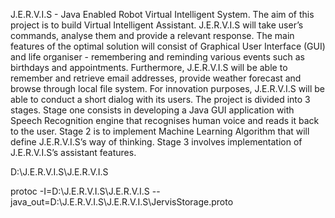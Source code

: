 J.E.R.V.I.S - Java Enabled Robot Virtual Intelligent System. The aim of this project is to build Virtual Intelligent Assistant. J.E.R.V.I.S will take user’s commands, analyse them and provide a relevant response. The main features of the optimal solution will consist of Graphical User Interface (GUI) and life organiser - remembering and reminding various events such as birthdays and appointments. Furthermore, J.E.R.V.I.S will be able to remember and retrieve email addresses, provide weather forecast and browse through local file system.
For innovation purposes, J.E.R.V.I.S will be able to conduct a short dialog with its users. The project is divided into 3 stages. Stage one consists in developing a Java GUI application with Speech Recognition engine that recognises human voice and reads it back to the user. Stage 2 is to implement Machine Learning Algorithm that will define J.E.R.V.I.S’s way of thinking. Stage 3 involves implementation of J.E.R.V.I.S’s assistant features.


D:\J.E.R.V.I.S\J.E.R.V.I.S

protoc -I=D:\J.E.R.V.I.S\J.E.R.V.I.S --java_out=D:\J.E.R.V.I.S\J.E.R.V.I.S\JervisStorage.proto